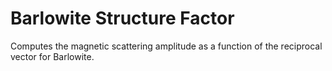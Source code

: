 # Barlowite Structure Factor
Computes the magnetic scattering amplitude as a function of the reciprocal vector for Barlowite.
